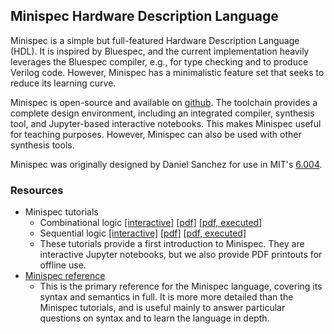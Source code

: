 ## Minispec Hardware Description Language 

Minispec is a simple but full-featured Hardware Description Language (HDL). It is inspired by Bluespec, and the current implementation heavily leverages the Bluespec compiler, e.g., for type checking and to produce Verilog code. However, Minispec has a minimalistic feature set that seeks to reduce its learning curve.

Minispec is open-source and available on [github](https://github.com/minispec-hdl/minispec). The toolchain provides a complete design environment, including an integrated compiler, synthesis tool, and Jupyter-based interactive notebooks. This makes Minispec useful for teaching purposes. However, Minispec can also be used with other synthesis tools.

Minispec was originally designed by Daniel Sanchez for use in MIT's [6.004](https://6004.mit.edu).

### Resources

* Minispec tutorials
  * Combinational logic [[interactive]](https://github.com/minispec-hdl/minispec-tutorials/Combinational.ipynb) [[pdf]](minispec_combinational.pdf) [[pdf, executed]](minispec_combinational_executed.pdf)
  * Sequential logic [[interactive]](https://github.com/minispec-hdl/minispec-tutorials/Sequential.ipynb) [[pdf]](minispec_sequential.pdf) [[pdf, executed]](minispec_sequential_executed.pdf)
  * These tutorials provide a first introduction to Minispec. They are interactive Jupyter notebooks, but we also provide PDF printouts for offline use.
* [Minispec reference](minispec_reference.pdf)
  * This is the primary reference for the Minispec language, covering its syntax and semantics in full. It is more more detailed than the Minispec tutorials, and is useful mainly to answer particular questions on syntax and to learn the language in depth.
